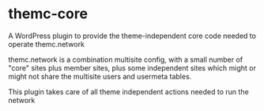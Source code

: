 # themc-core
A WordPress plugin to provide the theme-independent core code needed to operate themc.network

themc.network is a combination multisite config, with a small number of "core" sites plus member sites,
plus some independent sites which might or might not share the multisite users and usermeta tables.

This plugin takes care of all theme independent actions needed to run the network
